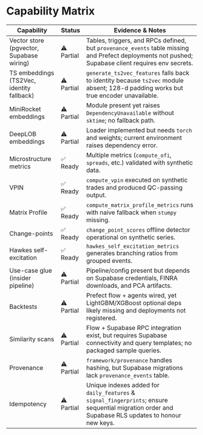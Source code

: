 # Capability Matrix

| Capability | Status | Evidence & Notes |
| --- | --- | --- |
| Vector store (pgvector, Supabase wiring) | ⚠️ Partial | Tables, triggers, and RPCs defined, but `provenance_events` table missing and Prefect deployments not pushed; Supabase client requires env secrets. |
| TS embeddings (TS2Vec, identity fallback) | ⚠️ Partial | `generate_ts2vec_features` falls back to identity because `ts2vec` module absent; 128-d padding works but true encoder unavailable. |
| MiniRocket embeddings | ⚠️ Partial | Module present yet raises `DependencyUnavailable` without `sktime`; no fallback path. |
| DeepLOB embeddings | ⚠️ Partial | Loader implemented but needs `torch` and weights; current environment raises dependency error. |
| Microstructure metrics | ✅ Ready | Multiple metrics (`compute_ofi`, `spreads`, etc.) validated with synthetic data. |
| VPIN | ✅ Ready | `compute_vpin` executed on synthetic trades and produced QC-passing output. |
| Matrix Profile | ✅ Ready | `compute_matrix_profile_metrics` runs with naive fallback when `stumpy` missing. |
| Change-points | ✅ Ready | `change_point_scores` offline detector operational on synthetic series. |
| Hawkes self-excitation | ✅ Ready | `hawkes_self_excitation_metrics` generates branching ratios from grouped events. |
| Use-case glue (insider pipeline) | ⚠️ Partial | Pipeline/config present but depends on Supabase credentials, FINRA downloads, and PCA artifacts. |
| Backtests | ⚠️ Partial | Prefect flow + agents wired, yet LightGBM/XGBoost optional deps likely missing and deployments not registered. |
| Similarity scans | ⚠️ Partial | Flow + Supabase RPC integration exist, but requires Supabase connectivity and query templates; no packaged sample queries. |
| Provenance | ⚠️ Partial | `framework/provenance` handles hashing, but Supabase migrations lack `provenance_events` table. |
| Idempotency | ⚠️ Partial | Unique indexes added for `daily_features` & `signal_fingerprints`; ensure sequential migration order and Supabase RLS updates to honour new keys. |
